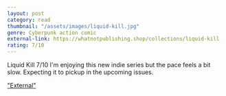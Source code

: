 ```yaml
---
layout: post
category: read
thumbnail: "/assets/images/liquid-kill.jpg"
genre: Cyberpunk action comic
external-link: https://whatnotpublishing.shop/collections/liquid-kill
rating: 7/10
---
```

Liquid Kill
7/10
I'm enjoying this new indie series but the pace feels a bit slow. Expecting it to pickup in the upcoming issues. 

["External"](https://whatnotpublishing.shop/collections/liquid-kill)